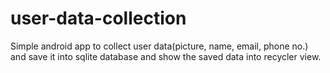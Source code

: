 # user-data-collection
Simple android app to collect user data(picture, name, email, phone no.) and save it into sqlite database and show the saved data into recycler view.
